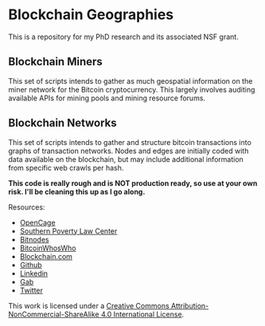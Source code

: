 # Blockchain Geographies

This is a repository for my PhD research and its associated NSF grant.

## Blockchain Miners

This set of scripts intends to gather as much geospatial information on the miner network for the Bitcoin cryptocurrency. This largely involves auditing available APIs for mining pools and mining resource forums.

## Blockchain Networks

This set of scripts intends to gather and structure bitcoin transactions into graphs of transaction networks. Nodes and edges are initially coded with data available on the blockchain, but may include additional information from specific web crawls per hash.

**This code is really rough and is NOT production ready, so use at your own risk. I'll be cleaning this up as I go along.**

Resources:

* [OpenCage](https://opencagedata.com/)
* [Southern Poverty Law Center](https://www.splcenter.org/bitcoin-and-alt-right)
* [Bitnodes](https://bitnodes.earn.com/)
* [BitcoinWhosWho](https://bitcoinwhoswho.com/)
* [Blockchain.com](https://www.blockchain.com/)
* [Github](https://developer.github.com/v3/)
* [Linkedin](https://docs.microsoft.com/en-us/linkedin/shared/api-guide/concepts?context=linkedin/context)
* [Gab]()
* [Twitter]()

This work is licensed under a [Creative Commons Attribution-NonCommercial-ShareAlike 4.0 International License](http://creativecommons.org/licenses/by-nc-sa/4.0/).

